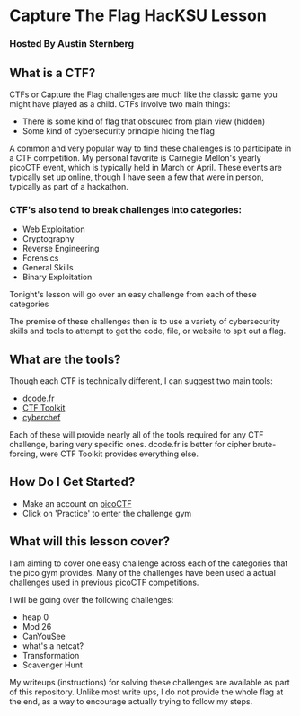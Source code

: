 # Capture The Flag HacKSU Lesson
### Hosted By Austin Sternberg

## What is a CTF?
CTFs or Capture the Flag challenges are much like the classic game you might have played as a child. CTFs involve two main things:
- There is some kind of flag that obscured from plain view (hidden)
- Some kind of cybersecurity principle hiding the flag

A common and very popular way to find these challenges is to participate in a CTF competition. My personal favorite is Carnegie Mellon's yearly picoCTF event, which is typically held in March or April. These events are typically set up online, though I have seen a few that were in person, typically as part of a hackathon.

### CTF's also tend to break challenges into categories:
- Web Exploitation
- Cryptography
- Reverse Engineering
- Forensics
- General Skills
- Binary Exploitation

Tonight's lesson will go over an easy challenge from each of these categories

The premise of these challenges then is to use a variety of cybersecurity skills and tools to attempt to get the code, file, or website to spit out a flag.

## What are the tools?
Though each CTF is technically different, I can suggest two main tools:

- [dcode.fr](https://www.dcode.fr/)
- [CTF Toolkit](https://ctftoolkit.com/)
- [cyberchef](https://gchq.github.io/CyberChef/)

Each of these will provide nearly all of the tools required for any CTF challenge, baring very specific ones. dcode.fr is better for cipher brute-forcing, were CTF Toolkit provides everything else.

## How Do I Get Started?
- Make an account on [picoCTF](https://play.picoctf.org/register)
- Click on 'Practice' to enter the challenge gym

## What will this lesson cover?
I am aiming to cover one easy challenge across each of the categories that the pico gym provides. Many of the challenges have been used a actual challenges used in previous picoCTF competitions.

I will be going over the following challenges:
- heap 0
- Mod 26
- CanYouSee
- what's a netcat?
- Transformation
- Scavenger Hunt

My writeups (instructions) for solving these challenges are available as part of this repository. Unlike most write ups, I do not provide the whole flag at the end, as a way to encourage actually trying to follow my steps.